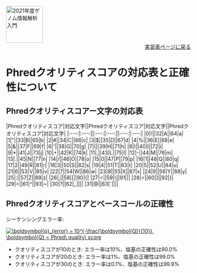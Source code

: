 <img src="https://lh3.googleusercontent.com/pw/AM-JKLVhTn_UySwMdfMwXvoq8l3VN7IkrY9cwtH2YJVMxAlMznUBWC9IpFtgPRIyfAXru4oykkYD-1WjWi0Ao5XgkB9JICvzDBcfn0L_5X2_KOOppsURK5DfSifCC-s7Vx5oQrBUn_BNWn_hfAPdhlVbKQGE=w1097-h235-no?authuser=0" alt="2021年度ゲノム情報解析入門" height="100px" align="middle">

<div align="right"><a href="https://github.com/CropEvol/lecture#section2">実習表ページに戻る</a></div>


# Phredクオリティスコアの対応表と正確性について

## Phredクオリティスコアー文字の対応表
|Phredクオリティスコア|対応文字||Phredクオリティスコア|対応文字||Phredクオリティスコア|対応文字|
|:---:|:---:||:---:|:---:||:---:|:---:|
|0|!||32|A||64|a|
|1|"||33|B||65|b|
|2|#||34|C||66|c|
|3|$||35|D||67|d|
|4|%||36|E||68|e|
|5|&||37|F||69|f|
|6|'||38|G||70|g|
|7|(||39|H||71|h|
|8|)||40|I||72|i|
|9|*||41|J||73|j|
|10|+||42|K||74|k|
|11|,||43|L||75|l|
|12|-||44|M||76|m|
|13|.||45|N||77|n|
|14|/||46|O||78|o|
|15|0||47|P||79|p|
|16|1||48|Q||80|q|
|17|2||49|R||81|r|
|18|3||50|S||82|s|
|19|4||51|T||83|t|
|20|5||52|U||84|u|
|21|6||53|V||85|v|
|22|7||54|W||86|w|
|23|8||55|X||87|x|
|24|9||56|Y||88|y|
|25|:||57|Z||89|z|
|26|;||58|[||90|{|
|27|<||59|&#92;||91|&#124;|
|28|=||60|]||92|}|
|29|>||61|^||93|~|
|30|?||62|_||||
|31|@||63|&#096;||||

## Phredクオリティスコアとベースコールの正確性

シーケンシングエラー率:

<a href="https://www.codecogs.com/eqnedit.php?latex=\boldsymbol{p}_{error}&space;=&space;10^{-\frac{\boldsymbol{Q}}{10}},&space;\boldsymbol{Q}&space;=&space;Phred\&space;quality\&space;score" target="_blank"><img src="https://latex.codecogs.com/gif.latex?\boldsymbol{p}_{error}&space;=&space;10^{-\frac{\boldsymbol{Q}}{10}},&space;\boldsymbol{Q}&space;=&space;Phred\&space;quality\&space;score" title="\boldsymbol{p}_{error} = 10^{-\frac{\boldsymbol{Q}}{10}}, \boldsymbol{Q} = Phred\ quality\ score" /></a>

- クオリティスコアが10のとき: エラー率は10%、塩基の正確性は90.0%
- クオリティスコアが20のとき: エラー率は1%、塩基の正確性は99.0%
- クオリティスコアが30のとき: エラー率は0.1%、塩基の正確性は99.9%